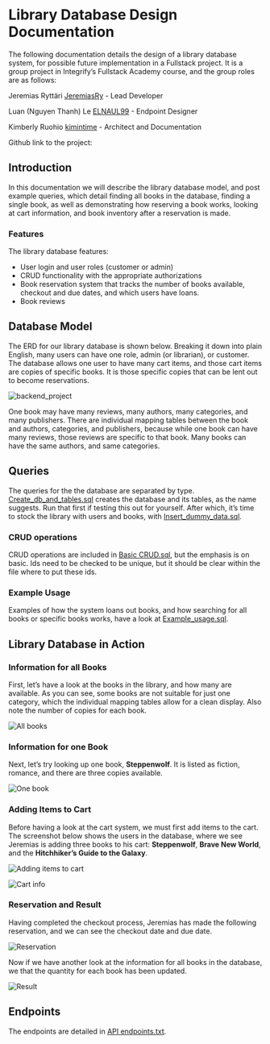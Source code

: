 # Library Database Design Documentation
The following documentation details the design of a library database system, for possible future implementation in a Fullstack project. It is a group project in Integrify’s Fullstack Academy course, and the group roles are as follows:

Jeremias Ryttäri [JeremiasRy](https://github.com/JeremiasRy) - Lead Developer

Luan (Nguyen Thanh) Le [ELNAUL99](https://github.com/ELNAUL99) - Endpoint Designer

Kimberly Ruohio [kimintime](https://github.com/kimintime) - Architect and Documentation

Github link to the project: <TBA>

## Introduction
In this documentation we will describe the library database model, and post example queries, which detail finding all books in the database, finding a single book, as well as demonstrating how reserving a book works, looking at cart information, and book inventory after a reservation is made.

### Features
The library database features:

- User login and user roles (customer or admin)
- CRUD functionality with the appropriate authorizations
- Book reservation system that tracks the number of books available, checkout and due dates, and which users have loans.
- Book reviews


## Database Model
The ERD for our library database is shown below. Breaking it down into plain English, many users can have one role, admin (or librarian), or customer. The database allows one user to have many cart items, and those cart items are copies of specific books. It is those specific copies that can be lent out to become reservations.

![backend_project](https://user-images.githubusercontent.com/40215472/219979882-b295c08d-2ac5-4a7f-b05f-ceb173f48d28.png)

One book may have many reviews, many authors, many categories, and many publishers. There are individual mapping tables between the book and authors, categories, and publishers, because while one book can have many reviews, those reviews are specific to that book. Many books can have the same authors, and same categories.

## Queries
The queries for the the database are separated by type. [Create_db_and_tables.sql](../main/queries/Create_db_and_tables.sql) creates the database and its tables, as the name suggests. Run that first if testing this out for yourself. After which, it’s time to stock the library with users and books, with [Insert_dummy_data.sql](../main/queries/Insert_dummy_data.sql).

### CRUD operations
CRUD operations are included in [Basic CRUD.sql](../main/queries/Basic%20CRUD.sql), but the emphasis is on basic. Ids need to be checked to be unique, but it should be clear within the file where to put these ids. 

### Example Usage
Examples of how the system loans out books, and how searching for all books or specific books works, have a look at [Example_usage.sql](../main/queries/Example_usage.sql).

## Library Database in Action

### Information for all Books
First, let’s have a look at the books in the library, and how many are available. As you can see, some books are not suitable for just one category, which the individual mapping tables allow for a clean display. Also note the number of copies for each book.
    

![All books](../main/demo_pics/get_all_books_with_info.png)

    
### Information for one Book
Next, let’s try looking up one book, **Steppenwolf**. It is listed as fiction, romance, and there are three copies available.


![One book](../main/demo_pics/get_single_book_with_info.png)


### Adding Items to Cart
Before having a look at the cart system, we must first add items to the cart. The screenshot below shows the users in the database, where we see Jeremias is adding three books to his cart: **Steppenwolf**, **Brave New World**, and the **Hitchhiker’s Guide to the Galaxy**. 

   
![Adding items to cart](../main/demo_pics/add_items_to_cart.png)
    
![Cart info](../main/demo_pics/get_cart_info.png)

    
### Reservation and Result
Having completed the checkout process, Jeremias has made the following reservation, and we can see the checkout date and due date.
    
    
![Reservation](../main/demo_pics/making_reservations.png)
    

Now if we have another look at the information for all books in the database, we that the quantity for each book has been updated.
    
    
![Result](../main/demo_pics/get_all_books_after_reservations.png)
    

## Endpoints
The endpoints are detailed in [API endpoints.txt](../main/API%20endpoints.txt). 
